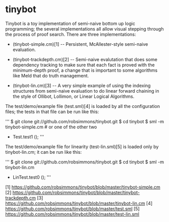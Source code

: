 tinybot
=======

Tinybot is a toy implementation of semi-naive bottom up logic
programming; the several implementations all allow visual stepping
through the process of proof search. There are three implementations:

 * (tinybot-simple.cm)[1] -- Persistent, McAllester-style semi-naive
   evaluation.

 * (tinybot-trackdepth.cm)[2] -- Semi-naive evalutation that does some
   dependency tracking to make sure that each fact is proved with the
   minimum-depth proof, a change that is important to some algorithms
   like Meld that do truth management.

 * (tinybot-lin.cm)[3] -- A very simple example of using the indexing
   structures from semi-naive evaluation to do linear forward chaining
   in the style of Ollibot, Lollimon, or Linear Logical Algorithms.

The test/demo/example file (test.sml)[4] is loaded by all the
configuration files; the tests in that file can be run like this:

'''
$ git clone git://github.com/robsimmons/tinybot.git
$ cd tinybot
$ sml -m tinybot-simple.cm # or one of the other two
- Test.test1 ();
'''

The test/demo/example file for linearity (test-lin.sml)[5] is loaded
only by tinybot-lin.cm; it can be run like this:

'''
$ git clone git://github.com/robsimmons/tinybot.git
$ cd tinybot
$ sml -m tinybot-lin.cm
- LinTest.test0 ();
'''

[1] https://github.com/robsimmons/tinybot/blob/master/tinybot-simple.cm
[2] https://github.com/robsimmons/tinybot/blob/master/tinybot-trackdepth.cm
[3] https://github.com/robsimmons/tinybot/blob/master/tinybot-lin.cm
[4] https://github.com/robsimmons/tinybot/blob/master/test.sml
[5] https://github.com/robsimmons/tinybot/blob/master/test-lin.sml